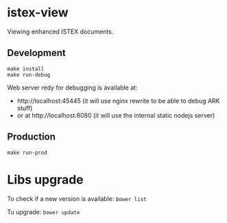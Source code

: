 # istex-view

Viewing enhanced ISTEX documents.

## Development

```
make install
make run-debug
```

Web server redy for debugging is available at:
- http://localhost:45445 (it will use nginx rewrite to be able to debug ARK stuff)
- or at http://localhost:8080 (it will use the internal static nodejs server)

## Production

```
make run-prod
```

# Libs upgrade

To check if a new version is available: ``bower list``

Tu upgrade: ``bower update``